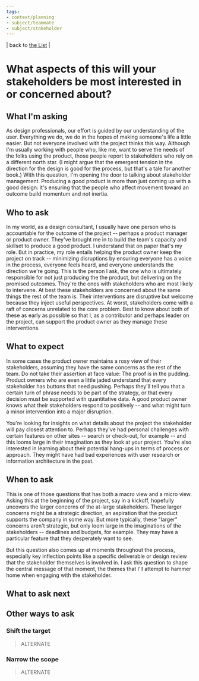 ```yaml
---
tags:
- context/planning
- subject/teammate
- subject/stakeholder
---
```


| back to [the List](index.md) |

# What aspects of this will your stakeholders be most interested in or concerned about?

## What I'm asking
As design professionals, our effort is guided by our understanding of the user. Everything we do, we do in the hopes of making someone's life a little easier. But not everyone involved with the project thinks this way. Although I'm usually working with people who, like me, want to serve the needs of the folks using the product, those people report to stakeholders who rely on a different north star. (I might argue that the emergent tension in the direction for the design is good for the process, but that's a tale for another book.) With this question, I'm opening the door to talking about stakeholder management. Producing a good product is more than just coming up with a good design: it's ensuring that the people who affect movement toward an outcome build momentum and not inertia. 

## Who to ask
In my world, as a design consultant, I usually have one person who is accountable for the outcome of the project -- perhaps a product manager or product owner. They've brought me in to build the team's capacity and skillset to produce a good product. I understand that on paper that's my role. But in practice, my role entails helping the product owner keep the project on track -- minimizing disruptions by ensuring everyone has a voice in the process, everyone feels heard, and everyone understands the direction we're going. This is the person I ask, the one who is ultimately responsible for not just producing the the product, but delivering on the promised outcomes. They're the ones with stakeholders who are most likely to intervene. At best these stakeholders are concerned about the same things the rest of the team is. Their interventions are disruptive but welcome because they inject useful perspectives. At worst, stakeholders come with a raft of concerns unrelated to the core problem. Best to know about both of these as early as possible so that I, as a contributor and perhaps leader on the project, can support the product owner as they manage these interventions.

## What to expect
In some cases the product owner maintains a rosy view of their stakeholders, assuming they have the same concerns as the rest of the team. Do not take their assertion at face value: The proof is in the pudding. Product owners who are even a little jaded understand that every stakeholder has buttons that need pushing. Perhaps they'll tell you that a certain turn of phrase needs to be part of the strategy, or that every decision must be supported with quantitative data. A good product owner knows what their stakeholders respond to positively -- and what might turn a minor intervention into a major disruption. 

You're looking for insights on what details about the project the stakeholder will pay closest attention to. Perhaps they've had personal challenges with certain features on other sites -- search or check-out, for example -- and this looms large in their imagination as they look at your project. You're also interested in learning about their potential hang-ups in terms of process or approach. They might have had bad experiences with user research or information architecture in the past. 

## When to ask
This is one of those questions that has both a macro view and a micro view. Asking this at the beginning of the project, say in a kickoff, hopefully uncovers the larger concerns of the at-large stakeholders. These larger concerns might be a strategic direction, an aspiration that the product supports the company in some way. But more typically, these "larger" concerns aren't strategic, but only loom large in the imaginations of the stakeholders -- deadlines and budgets, for example. They may have a particular feature that they desperately want to see. 

But this question also comes up at moments throughout the process, especially key inflection points like a specific deliverable or design review that the stakeholder themselves is involved in. I ask this question to shape the central message of that moment, the themes that I'll attempt to hammer home when engaging with the stakeholder.

## What to ask next


## Other ways to ask
### Shift the target
> ALTERNATE



### Narrow the scope
> ALTERNATE


